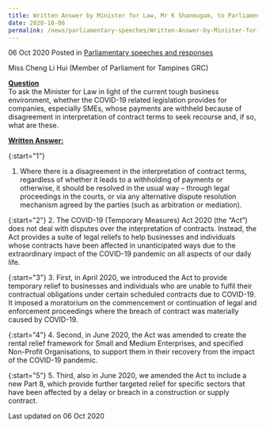 ```yaml
---
title: Written Answer by Minister for Law, Mr K Shanmugam, to Parliamentary Question on Recourse for Companies Whose Payments are Withheld
date: 2020-10-06
permalink: /news/parliamentary-speeches/Written-Answer-by-Minister-for-Law-Mr-K-Shanmugam-to-PQ-on-Recourse-for-Companies-Whose-Payments-are-Withheld
---
```


06 Oct 2020 Posted in [Parliamentary speeches and responses](/news/parliamentary-speeches)

Miss Cheng Li Hui (Member of Parliament for Tampines GRC) 

<b><u>Question</u></b>
<br>To ask the Minister for Law in light of the current tough business environment, whether the COVID-19 related legislation provides for companies, especially SMEs, whose payments are withheld because of disagreement in interpretation of contract terms to seek recourse and, if so, what are these.  


**<b><u>Written Answer:</u></b>**  

{:start="1"}
1. Where there is a disagreement in the interpretation of contract terms, regardless of whether it leads to a withholding of payments or otherwise, it should be resolved in the usual way – through legal proceedings in the courts, or via any alternative dispute resolution mechanism agreed by the parties (such as arbitration or mediation).  

{:start="2"}
2.	The COVID-19 (Temporary Measures) Act 2020 (the “Act”) does not deal with disputes over the interpretation of contracts.  Instead, the Act provides a suite of legal reliefs to help businesses and individuals whose contracts have been affected in unanticipated ways due to the extraordinary impact of the COVID-19 pandemic on all aspects of our daily life.

{:start="3"}
3. First, in April 2020, we introduced the Act to provide temporary relief to businesses and individuals who are unable to fulfil their contractual obligations under certain scheduled contracts due to COVID-19. It imposed a moratorium on the commencement or continuation of legal and enforcement proceedings where the breach of contract was materially caused by COVID-19. 

{:start="4"}
4. Second, in June 2020, the Act was amended to create the rental relief framework for Small and Medium Enterprises, and specified Non-Profit Organisations, to support them in their recovery from the impact of the COVID-19 pandemic.  

{:start="5"}
5. Third, also in June 2020, we amended the Act to include a new Part 8, which provide further targeted relief for specific sectors that have been affected by a delay or breach in a construction or supply contract. 


<p class="right-side-updated">Last updated on 06 Oct 2020</p>
